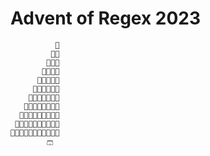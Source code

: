 # Advent of Regex 2023


              🎄
             🎄🎄
            🎄🎄🎄
           🎄🎄🎄🎄
          🎄🎄🎄🎄🎄
         🎄🎄🎄🎄🎄🎄
        🎄🎄🎄🎄🎄🎄🎄
       🎄🎄🎄🎄🎄🎄🎄🎄
      🎄🎄🎄🎄🎄🎄🎄🎄🎄
     🎄🎄🎄🎄🎄🎄🎄🎄🎄🎄
    🎄🎄🎄🎄🎄🎄🎄🎄🎄🎄🎄
            🩳